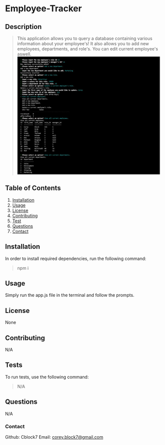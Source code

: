 # Employee-Tracker
## Description 
> This application allows you to query a database containing various information about your employee's! It also allows you to add new employees, departments, and role's. You can edit current employee's aswell. 
![](./assets/employee-tracker.JPG)

## Table of Contents 
1. [Installation](#installation) 
2. [Usage](#usage) 
3. [License](#license) 
4. [Contributing](#contributing) 
5. [Test](#tests)
6. [Questions](#questions)
7. [Contact](#contact) 

## Installation <a name="installation"></a>
In order to install required dependencies, run the following command:
> npm i 

## Usage 
Simply run the app.js file in the terminal and follow the prompts. 

## License 
None 

## Contributing 
N/A 

## Tests 
To run tests, use the following command:
> N/A 

## Questions 
N/A

### Contact
Github: Cblock7
Email: corey.block7@gmail.com    

    
